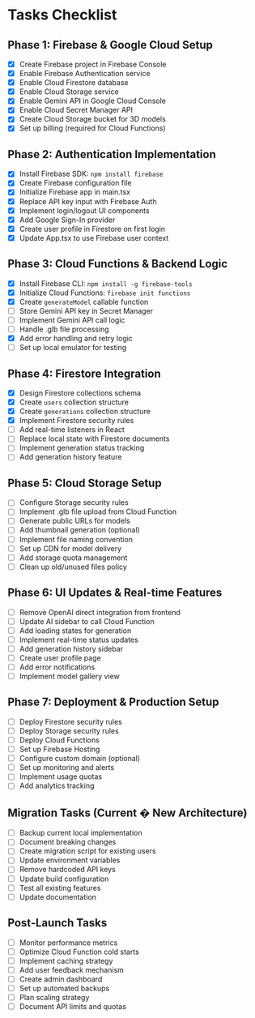 # Tasks Checklist

## Phase 1: Firebase & Google Cloud Setup
- [x] Create Firebase project in Firebase Console
- [x] Enable Firebase Authentication service
- [x] Enable Cloud Firestore database
- [x] Enable Cloud Storage service
- [x] Enable Gemini API in Google Cloud Console
- [x] Enable Cloud Secret Manager API
- [x] Create Cloud Storage bucket for 3D models
- [x] Set up billing (required for Cloud Functions)

## Phase 2: Authentication Implementation
- [x] Install Firebase SDK: `npm install firebase`
- [x] Create Firebase configuration file
- [x] Initialize Firebase app in main.tsx
- [x] Replace API key input with Firebase Auth
- [x] Implement login/logout UI components
- [x] Add Google Sign-In provider
- [x] Create user profile in Firestore on first login
- [x] Update App.tsx to use Firebase user context

## Phase 3: Cloud Functions & Backend Logic
- [x] Install Firebase CLI: `npm install -g firebase-tools`
- [x] Initialize Cloud Functions: `firebase init functions`
- [x] Create `generateModel` callable function
- [ ] Store Gemini API key in Secret Manager
- [ ] Implement Gemini API call logic
- [ ] Handle .glb file processing
- [x] Add error handling and retry logic
- [ ] Set up local emulator for testing

## Phase 4: Firestore Integration
- [x] Design Firestore collections schema
- [x] Create `users` collection structure
- [x] Create `generations` collection structure
- [x] Implement Firestore security rules
- [ ] Add real-time listeners in React
- [ ] Replace local state with Firestore documents
- [ ] Implement generation status tracking
- [ ] Add generation history feature

## Phase 5: Cloud Storage Setup
- [ ] Configure Storage security rules
- [ ] Implement .glb file upload from Cloud Function
- [ ] Generate public URLs for models
- [ ] Add thumbnail generation (optional)
- [ ] Implement file naming convention
- [ ] Set up CDN for model delivery
- [ ] Add storage quota management
- [ ] Clean up old/unused files policy

## Phase 6: UI Updates & Real-time Features
- [ ] Remove OpenAI direct integration from frontend
- [ ] Update AI sidebar to call Cloud Function
- [ ] Add loading states for generation
- [ ] Implement real-time status updates
- [ ] Add generation history sidebar
- [ ] Create user profile page
- [ ] Add error notifications
- [ ] Implement model gallery view

## Phase 7: Deployment & Production Setup
- [ ] Deploy Firestore security rules
- [ ] Deploy Storage security rules
- [ ] Deploy Cloud Functions
- [ ] Set up Firebase Hosting
- [ ] Configure custom domain (optional)
- [ ] Set up monitoring and alerts
- [ ] Implement usage quotas
- [ ] Add analytics tracking

## Migration Tasks (Current � New Architecture)
- [ ] Backup current local implementation
- [ ] Document breaking changes
- [ ] Create migration script for existing users
- [ ] Update environment variables
- [ ] Remove hardcoded API keys
- [ ] Update build configuration
- [ ] Test all existing features
- [ ] Update documentation

## Post-Launch Tasks
- [ ] Monitor performance metrics
- [ ] Optimize Cloud Function cold starts
- [ ] Implement caching strategy
- [ ] Add user feedback mechanism
- [ ] Create admin dashboard
- [ ] Set up automated backups
- [ ] Plan scaling strategy
- [ ] Document API limits and quotas